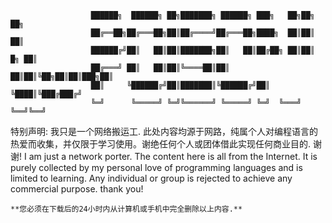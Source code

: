                                                                              
                      ██████╗  ██████╗ ██╗███████╗ ██████╗ ███╗   ██╗██╗    ██╗
                      ██╔══██╗██╔═══██╗██║██╔════╝██╔═══██╗████╗  ██║██║    ██║
                      ██████╔╝██║   ██║██║███████╗██║   ██║██╔██╗ ██║██║ █╗ ██║
                      ██╔═══╝ ██║   ██║██║╚════██║██║   ██║██║╚██╗██║██║███╗██║
                      ██║     ╚██████╔╝██║███████║╚██████╔╝██║ ╚████║╚███╔███╔╝
                      ╚═╝      ╚═════╝ ╚═╝╚══════╝ ╚═════╝ ╚═╝  ╚═══╝ ╚══╝╚══╝
特别声明:
我只是一个网络搬运工. 此处内容均源于网路，纯属个人对编程语言的热爱而收集，并仅限于学习使用。谢绝任何个人或团体借此实现任何商业目的.
谢谢!
I am just a network porter. The content here is all from the Internet. It is purely collected by my personal love of programming languages and is limited to learning. Any individual or group is rejected to achieve any commercial purpose.
thank you!

	**您必须在下载后的24小时内从计算机或手机中完全删除以上内容.**


